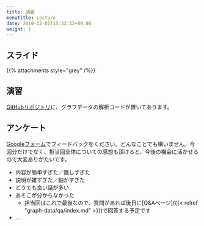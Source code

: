```yaml
---
title: 講義
menuTitle: Lecture
date: 2019-12-01T15:32:13+09:00
weight: 1
---
```


## スライド

{{% attachments style="grey" /%}}

## 演習

[GitHubリポジトリ](https://github.com/umemotsu/introduction-to-data-science/tree/master/08)に、グラフデータの解析コードが置いてあります。

## アンケート

[Googleフォーム](https://docs.google.com/forms/d/e/1FAIpQLScAdyNhoK6dhS97NDZ8Bv4dSmGOf392aHomVktT2NZN6bchPQ/viewform?usp=sf_link)でフィードバックをください。どんなことでも構いません。今回分だけでなく、担当回全体についての感想も頂けると、今後の機会に活かせるので大変ありがたいです。

- 内容が簡単すぎた／難しすぎた
- 説明が雑すぎた／細かすぎた
- どうでも良い話が多い
- あそこが分からなかった
  - 担当回はこれで最後なので、質問があれば後日に[Q&Aページ]({{< relref "graph-data/qa/index.md" >}})で回答する予定です
- …
